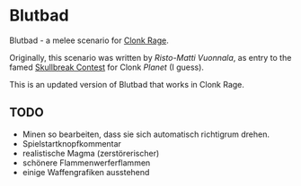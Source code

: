 # Blutbad

Blutbad - a melee scenario for [Clonk Rage](http://www.clonk.de/cr.php). 

Originally, this scenario was written by _Risto-Matti Vuonnala_, as entry to the famed [Skullbreak Contest](http://www.ccan.de/cgi-bin/ccan/ccan-view.pl?a=view&i=906) 
for Clonk _Planet_ (I guess).

This is an updated version of Blutbad that works in Clonk Rage.

## TODO

- Minen so bearbeiten, dass sie sich automatisch richtigrum drehen.
- Spielstartknopfkommentar
- realistische Magma (zerstörerischer)
- schönere Flammenwerferflammen
- einige Waffengrafiken ausstehend
